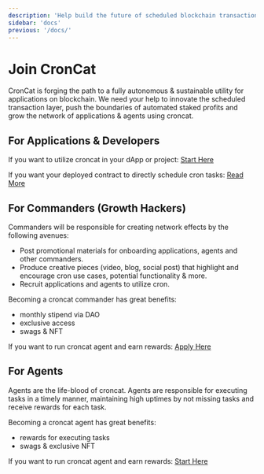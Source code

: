 ```yaml
---
description: 'Help build the future of scheduled blockchain transactions!'
sidebar: 'docs'
previous: '/docs/'
---
```


# Join CronCat

CronCat is forging the path to a fully autonomous & sustainable utility for applications on blockchain. We need your help to innovate the scheduled transaction layer, push the boundaries of automated staked profits and grow the network of applications & agents using croncat.

## For Applications & Developers
[developers]: #developers

If you want to utilize croncat in your dApp or project: [Start Here](/docs/task-creation)

If you want your deployed contract to directly schedule cron tasks: [Read More](/docs/contract-integration)

## For Commanders (Growth Hackers)
[commanders]: #commanders

Commanders will be responsible for creating network effects by the following avenues:
* Post promotional materials for onboarding applications, agents and other commanders.
* Produce creative pieces (video, blog, social post) that highlight and encourage cron use cases, potential functionality & more.
* Recruit applications and agents to utilize cron. 

Becoming a croncat commander has great benefits:
* monthly stipend via DAO
* exclusive access
* swags & NFT

If you want to run croncat agent and earn rewards: [Apply Here](https://docs.google.com/forms/d/e/1FAIpQLSeBmgzMdDF27gWYJAk85lN5pZS84fN72BwOer018etUBLohXg/viewform)

## For Agents
[agents]: #agents 

Agents are the life-blood of croncat. Agents are responsible for executing tasks in a timely manner, maintaining high uptimes by not missing tasks and receive rewards for each task.

Becoming a croncat agent has great benefits:
* rewards for executing tasks
* swags & exclusive NFT

If you want to run croncat agent and earn rewards: [Start Here](/docs/agent-cli)
